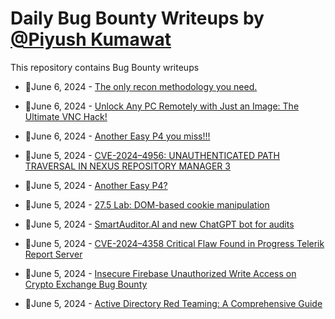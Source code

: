 # Daily Bug Bounty Writeups by [@Piyush Kumawat](https://twitter.com/piyush_supiy) 
This repository contains Bug Bounty writeups

<!-- BLOG-POST-LIST:START -->
 - 💯June 6, 2024 - [The only recon methodology you need.](https://an0nbil.medium.com/the-only-recon-methodology-you-need-cf6c3aff1af1?source=rss------bug_bounty-5) 

 - 💯June 6, 2024 - [Unlock Any PC Remotely with Just an Image: The Ultimate VNC Hack!](https://medium.com/@paritoshblogs/unlock-any-pc-remotely-with-just-an-image-the-ultimate-vnc-hack-a92b22637094?source=rss------bug_bounty-5) 

 - 💯June 6, 2024 - [Another Easy P4 you miss!!!](https://medium.com/@anonymoustriager/another-easy-p4-you-miss-dcadf65adbcb?source=rss------bug_bounty-5) 

 - 💯June 5, 2024 - [CVE-2024–4956: UNAUTHENTICATED PATH TRAVERSAL IN NEXUS REPOSITORY MANAGER 3](https://codewithvamp.medium.com/cve-2024-4956-unauthenticated-path-traversal-in-nexus-repository-manager-3-b4e811ad7e37?source=rss------bug_bounty-5) 

 - 💯June 5, 2024 - [Another Easy P4?](https://medium.com/@anonymoustriager/another-easy-p4-ceaa67ef7e52?source=rss------bug_bounty-5) 

 - 💯June 5, 2024 - [27.5 Lab: DOM-based cookie manipulation](https://cyberw1ng.medium.com/27-5-lab-dom-based-cookie-manipulation-b939af57ef06?source=rss------bug_bounty-5) 

 - 💯June 5, 2024 - [SmartAuditor.AI and new ChatGPT bot for audits](https://medium.com/@bugbountydegen/smartauditor-ai-and-new-chatgpt-bot-for-audits-a8361ec7f52d?source=rss------bug_bounty-5) 

 - 💯June 5, 2024 - [CVE-2024–4358 Critical Flaw Found in Progress Telerik Report Server](https://medium.com/@arafatx90n/cve-2024-4358-critical-flaw-found-in-progress-telerik-report-server-0f379f844819?source=rss------bug_bounty-5) 

 - 💯June 5, 2024 - [Insecure Firebase Unauthorized Write Access on Crypto Exchange Bug Bounty](https://scr1pty.medium.com/insecure-firebase-unauthorized-write-access-on-crypto-exchange-bug-bounty-9e9187b627b1?source=rss------bug_bounty-5) 

 - 💯June 5, 2024 - [Active Directory Red Teaming: A Comprehensive Guide](https://medium.com/@paritoshblogs/active-directory-red-teaming-a-comprehensive-guide-06b1f008d0d4?source=rss------bug_bounty-5) 
<!-- BLOG-POST-LIST:END -->
